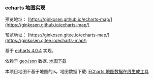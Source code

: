 ### echarts 地图实现 ##

预览地址： [https://ginkosen.github.io/echarts-map/](https://ginkosen.github.io/echarts-map/)

预览地址： [https://ginkosen.gitee.io/echarts-map/](https://ginkosen.gitee.io/echarts-map/)

基于 [echarts 4.0.4](http://echarts.baidu.com/) 实现。

依赖于 [geoJson](http://geojson.org/) 数据. [地图下载](http://echarts.baidu.com/download-map.html)

本项目地图不基于地图的js。地图数据下载: [ECharts 地图数据在线生成工具](http://ecomfe.github.io/echarts-map-tool/)


